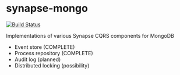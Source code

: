 # synapse-mongo

[![Build Status](https://travis-ci.org/iunruh/synapse.png?branch=master)](https://travis-ci.org/iunruh/synapse-mongo)

Implementations of various Synapse CQRS components for MongoDB

+ Event store (COMPLETE)
+ Process repository (COMPLETE)
+ Audit log (planned)
+ Distributed locking (possibility)
